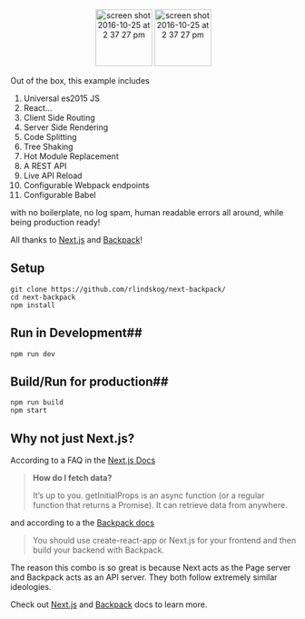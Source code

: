 <div align="center">
<img height="100" alt="screen shot 2016-10-25 at 2 37 27 pm" src="https://cloud.githubusercontent.com/assets/13041/19686250/971bf7f8-9ac0-11e6-975c-188defd82df1.png">
<img height="100" alt="screen shot 2016-10-25 at 2 37 27 pm" src="https://cloud.githubusercontent.com/assets/4060187/21872211/318795e8-d835-11e6-8376-bea370605361.png">
</div>

Out of the box, this example includes 

 1. Universal es2015 JS
 2. React...
 3. Client Side Routing
 4. Server Side Rendering
 5. Code Splitting
 6. Tree Shaking
 6. Hot Module Replacement
 7. A REST API
 8. Live API Reload
 9. Configurable Webpack endpoints
 10. Configurable Babel

with no boilerplate, no log spam, human readable errors all around, while being production ready!

All thanks to [Next.js](https://github.com/zeit/next.js) and [Backpack](https://github.com/palmerhq/backpack)!

## Setup ##
    git clone https://github.com/rlindskog/next-backpack/
    cd next-backpack
    npm install

## Run in Development##
    npm run dev

## Build/Run for production##
    npm run build
    npm start

## Why not just Next.js? ##
According to a FAQ in the [Next.js Docs](https://github.com/zeit/next.js)

> **How do I fetch data?**
> 
> It’s up to you. getInitialProps is an async function (or a regular function that returns a Promise). It can retrieve data from anywhere.

and according to a the [Backpack docs](https://github.com/palmerhq/backpack)
> You should use create-react-app or Next.js for your frontend and then
> build your backend with Backpack.

The reason this combo is so great is because Next acts as the Page server and Backpack acts as an API server.  They both follow extremely similar ideologies.

Check out [Next.js](https://github.com/zeit/next.js) and [Backpack](https://github.com/palmerhq/backpack) docs to learn more.
